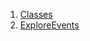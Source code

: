 1.  [Classes](views_after_auth_screens_events_explore_events/#classes)
2.  [ExploreEvents](views_after_auth_screens_events_explore_events/ExploreEvents-class.html)
